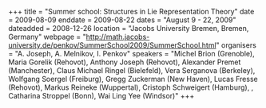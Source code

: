 +++
title = "Summer school: Structures in Lie Representation Theory"
date = 2009-08-09
enddate = 2009-08-22
dates = "August 9 - 22, 2009"
dateadded = 2008-12-26
location = "Jacobs University Bremen, Bremen, Germany"
webpage = "http://math.jacobs-university.de/penkov/SummerSchool2009/SummerSchool.html"
organisers = "A. Joseph, A. Melnikov, I. Penkov"
speakers = "Michel Brion (Grenoble), Maria Gorelik (Rehovot), Anthony Joseph (Rehovot), Alexander Premet (Manchester), Claus Michael Ringel (Bielefeld), Vera Serganova (Berkeley), Wolfgang Soergel (Freiburg), Gregg Zuckerman (New Haven), Lucas Fresse (Rehovot), Markus Reineke (Wuppertal), Cristoph Schweigert (Hamburg), , Catharina Stroppel (Bonn), Wai Ling Yee (Windsor)"
+++
